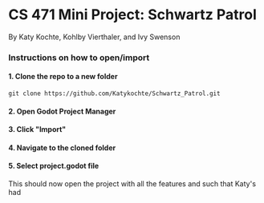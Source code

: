 # CS 471 Mini Project: Schwartz Patrol
By Katy Kochte, Kohlby Vierthaler, and Ivy Swenson

### Instructions on how to open/import
#### 1. Clone the repo to a new folder
`git clone https://github.com/Katykochte/Schwartz_Patrol.git`
#### 2. Open Godot Project Manager
#### 3. Click "Import" 
#### 4. Navigate to the cloned folder
#### 5. Select project.godot file
This should now open the project with all the features and such that Katy's had
